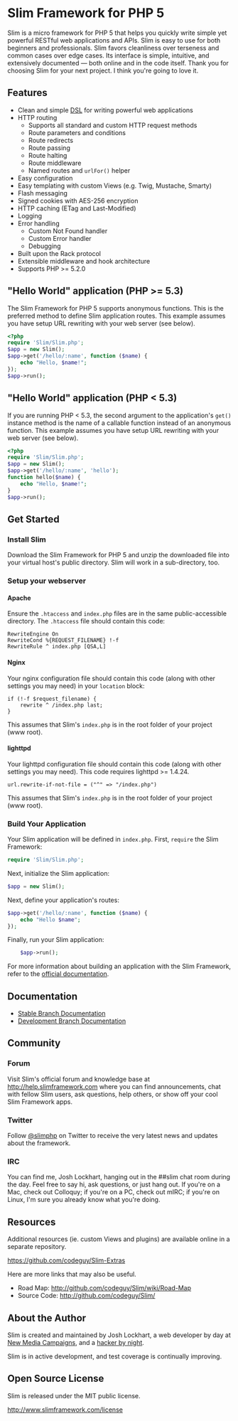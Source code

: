 # Slim Framework for PHP 5

Slim is a micro framework for PHP 5 that helps you quickly write simple yet powerful RESTful web applications and APIs. Slim is easy to use for both beginners and professionals. Slim favors cleanliness over terseness and common cases over edge cases. Its interface is simple, intuitive, and extensively documented — both online and in the code itself. Thank you for choosing Slim for your next project. I think you're going to love it.

## Features

* Clean and simple [DSL](http://en.wikipedia.org/wiki/Domain-specific_language) for writing powerful web applications
* HTTP routing
    * Supports all standard and custom HTTP request methods
    * Route parameters and conditions
    * Route redirects
    * Route passing
    * Route halting
    * Route middleware
    * Named routes and `urlFor()` helper
* Easy configuration
* Easy templating with custom Views (e.g. Twig, Mustache, Smarty)
* Flash messaging
* Signed cookies with AES-256 encryption
* HTTP caching (ETag and Last-Modified)
* Logging
* Error handling
    * Custom Not Found handler
    * Custom Error handler
    * Debugging
* Built upon the Rack protocol
* Extensible middleware and hook architecture
* Supports PHP >= 5.2.0

## "Hello World" application (PHP >= 5.3)

The Slim Framework for PHP 5 supports anonymous functions. This is the preferred method to define Slim application routes. This example assumes you have setup URL rewriting with your web server (see below).

```php
<?php
require 'Slim/Slim.php';
$app = new Slim();
$app->get('/hello/:name', function ($name) {
    echo "Hello, $name!";
});
$app->run();
```

## "Hello World" application (PHP < 5.3)

If you are running PHP < 5.3, the second argument to the application's `get()` instance method is the name of a callable function instead of an anonymous function. This example assumes you have setup URL rewriting with your web server (see below).

```php
<?php
require 'Slim/Slim.php';
$app = new Slim();
$app->get('/hello/:name', 'hello');
function hello($name) {
    echo "Hello, $name!";
}
$app->run();
```

## Get Started

### Install Slim

Download the Slim Framework for PHP 5 and unzip the downloaded file into your virtual host's public directory. Slim will work in a sub-directory, too.

### Setup your webserver

#### Apache

Ensure the `.htaccess` and `index.php` files are in the same public-accessible directory. The `.htaccess` file should contain this code:

    RewriteEngine On
    RewriteCond %{REQUEST_FILENAME} !-f
    RewriteRule ^ index.php [QSA,L]

#### Nginx

Your nginx configuration file should contain this code (along with other settings you may need) in your `location` block:

    if (!-f $request_filename) {
        rewrite ^ /index.php last;
    }

This assumes that Slim's `index.php` is in the root folder of your project (www root).

#### lighttpd ####

Your lighttpd configuration file should contain this code (along with other settings you may need). This code requires lighttpd >= 1.4.24.

    url.rewrite-if-not-file = ("^" => "/index.php")

This assumes that Slim's `index.php` is in the root folder of your project (www root).

### Build Your Application

Your Slim application will be defined in `index.php`. First, `require` the Slim Framework:

```php
require 'Slim/Slim.php';
```

Next, initialize the Slim application:

```php
$app = new Slim();
```

Next, define your application's routes:

```php
$app->get('/hello/:name', function ($name) {
    echo "Hello $name";
});
```

Finally, run your Slim application:

```php
    $app->run();
```

For more information about building an application with the Slim Framework, refer to the [official documentation](http://github.com/codeguy/Slim/wiki/Slim-Framework-Documentation).

## Documentation 

* [Stable Branch Documentation](http://www.slimframework.com/documentation/stable)
* [Development Branch Documentation](http://www.slimframework.com/documentation/develop)

## Community

### Forum

Visit Slim's official forum and knowledge base at <http://help.slimframework.com> where you can find announcements, chat with fellow Slim users, ask questions, help others, or show off your cool Slim Framework apps.

### Twitter

Follow [@slimphp](http://www.twitter.com/slimphp) on Twitter to receive the very latest news and updates about the framework.

### IRC

You can find me, Josh Lockhart, hanging out in the ##slim chat room during the day. Feel free to say hi, ask questions, or just hang out. If you're on a Mac, check out Colloquy; if you're on a PC, check out mIRC; if you're on Linux, I'm sure you already know what you're doing.

## Resources

Additional resources (ie. custom Views and plugins) are available online in a separate repository.

<https://github.com/codeguy/Slim-Extras>

Here are more links that may also be useful.

* Road Map:       <http://github.com/codeguy/Slim/wiki/Road-Map>
* Source Code:    <http://github.com/codeguy/Slim/>

## About the Author

Slim is created and maintained by Josh Lockhart, a web developer by day at [New Media Campaigns](http://www.newmediacampaigns.com), and a [hacker by night](http://github.com/codeguy).

Slim is in active development, and test coverage is continually improving.

## Open Source License

Slim is released under the MIT public license.

<http://www.slimframework.com/license>
